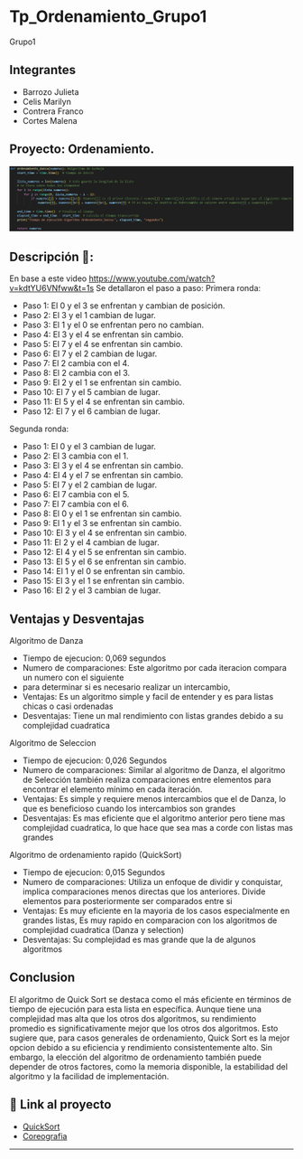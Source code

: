 # Tp_Ordenamiento_Grupo1
Grupo1

## Integrantes 
- Barrozo Julieta
- Celis Marilyn
- Contrera Franco
- Cortes Malena

## Proyecto: Ordenamiento.
![Python](./img/img-danza.jpg)


## Descripción :walking::
En base a este video https://www.youtube.com/watch?v=kdtYU6VNfww&t=1s Se detallaron el paso a paso:
Primera ronda:
- Paso 1: El 0 y el 3 se enfrentan y cambian de posición.
- Paso 2: El 3 y el 1 cambian de lugar.
- Paso 3: El 1 y el 0 se enfrentan pero no cambian.
- Paso 4: El 3 y el 4 se enfrentan sin cambio.
- Paso 5: El 7 y el 4 se enfrentan sin cambio.
- Paso 6: El 7 y el 2 cambian de lugar.
- Paso 7: El 2 cambia con el 4.
- Paso 8: El 2 cambia con el 3.
- Paso 9: El 2 y el 1 se enfrentan sin cambio.
- Paso 10: El 7 y el 5 cambian de lugar.
- Paso 11: El 5 y el 4 se enfrentan sin cambio.
- Paso 12: El 7 y el 6 cambian de lugar.

Segunda ronda:
- Paso 1: El 0 y el 3 cambian de lugar.
- Paso 2: El 3 cambia con el 1.
- Paso 3: El 3 y el 4 se enfrentan sin cambio.
- Paso 4: El 4 y el 7 se enfrentan sin cambio.
- Paso 5: El 7 y el 2 cambian de lugar.
- Paso 6: El 7 cambia con el 5.
- Paso 7: El 7 cambia con el 6.
- Paso 8: El 0 y el 1 se enfrentan sin cambio.
- Paso 9: El 1 y el 3 se enfrentan sin cambio.
- Paso 10: El 3 y el 4 se enfrentan sin cambio.
- Paso 11: El 2 y el 4 cambian de lugar.
- Paso 12: El 4 y el 5 se enfrentan sin cambio.
- Paso 13: El 5 y el 6 se enfrentan sin cambio.
- Paso 14: El 1 y el 0 se enfrentan sin cambio.
- Paso 15: El 3 y el 1 se enfrentan sin cambio.
- Paso 16: El 2 y el 3 cambian de lugar.

## Ventajas y Desventajas
Algoritmo de Danza
- Tiempo de ejecucion: 0,069 segundos
- Numero de comparaciones: Este algoritmo por cada iteracion compara un numero con el siguiente
- para determinar si es necesario realizar un intercambio,
- Ventajas: Es un algoritmo simple y facil de entender y es para listas chicas o casi ordenadas
- Desventajas: Tiene un mal rendimiento con listas grandes debido a su complejidad cuadratica

Algoritmo de Seleccion
- Tiempo de ejecucion: 0,026 Segundos
- Numero de comparaciones: Similar al algoritmo de Danza, el algoritmo de Selección también
  realiza comparaciones entre elementos para encontrar el elemento mínimo en cada
  iteración.
- Ventajas: Es simple y requiere menos intercambios que el de Danza, lo que es beneficioso cuando los intercambios son grandes
- Desventajas: Es mas eficiente que el algoritmo anterior pero tiene mas complejidad cuadratica, lo que hace que sea mas a corde con listas mas
  grandes

Algoritmo de ordenamiento rapido (QuickSort)
- Tiempo de ejecucion: 0,015 Segundos
- Numero de comparaciones: Utiliza un enfoque de dividir y conquistar, implica comparaciones menos directas que los anteriores. Divide elementos
  para posteriormente ser comparados entre si
- Ventajas: Es muy eficiente en la mayoria de los casos especialmente en grandes listas, Es muy rapido en comparacion con los algoritmos de
  complejidad cuadratica (Danza y selection)
- Desventajas: Su complejidad es mas grande que la de algunos algoritmos 

## Conclusion
El algoritmo de Quick Sort se destaca como el más eficiente en términos de tiempo de ejecución para esta lista en específica. Aunque tiene una complejidad mas alta que los otros dos algoritmos, su rendimiento promedio es significativamente mejor que los otros dos algoritmos. Esto sugiere que, para casos generales de ordenamiento, Quick Sort es la mejor opcion debido a su eficiencia y rendimiento consistentemente alto.
Sin embargo, la elección del algoritmo de ordenamiento también puede depender de otros factores, como la memoria disponible, la estabilidad del algoritmo y la facilidad de implementación. 

## :snake: Link al proyecto
- [QuickSort](https://onlinegdb.com/OPZZ4EQI3)
- [Coreografia](https://onlinegdb.com/aHRJ6hFYK)


---
